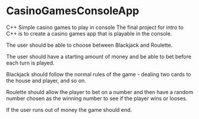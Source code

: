 # CasinoGamesConsoleApp
 C++ Simple casino games to play in console
The final project for intro to C++ is to create a casino games app
that is playable in the console.

The user should be able to choose between Blackjack and Roulette.

The user should have a starting amount of money and be able to bet
before each turn is played.

Blackjack should follow the normal rules of the game - dealing two
cards to the house and player, and so on.

Roulette should allow the player to bet on a number and then have
a random number chosen as the winning number to see if the player
wins or looses.

If the user runs out of money the game should end.
